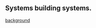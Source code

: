 Systems building systems.
-----  
<!--![background3](https://github.com/user-attachments/assets/81ff4bf0-2076-4070-afa0-d53b545d8280)-->
<!--![IMG-20211222-WA0005_cropped](https://github.com/user-attachments/assets/69eae99b-e4fb-45dd-9629-db7472137c69)-->

[background](https://github.com/user-attachments/assets/7f460def-3262-4f8d-95ae-e01e8e33044a)
<!--
**vishalpalaniappan/vishalpalaniappan** is a ✨ _special_ ✨ repository because its `README.md` (this file) appears on your GitHub profile.

Here are some ideas to get you started:

- 🔭 I’m currently working on ...
- 🌱 I’m currently learning ...
- 👯 I’m looking to collaborate on ...
- 🤔 I’m looking for help with ...
- 💬 Ask me about ...
- 📫 How to reach me: ...
- 😄 Pronouns: ...
- ⚡ Fun fact: ...
-->
